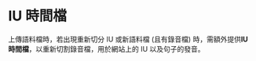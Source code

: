 IU 時間檔
================

上傳語料檔時，若出現重新切分 IU 或新語料檔 (且有錄音檔) 時，需額外提供**IU 時間檔**，以重新切割錄音檔，用於網站上的 IU 以及句子的發音。